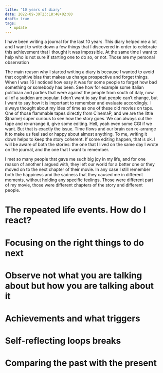 ```yaml
---
title: "10 years of diary"
date: 2022-09-30T23:18:48+02:00
draft: true
tags:
  - update
---
```

I have been writing a journal for the last 10 years. This diary helped me a lot
and I want to write down a few things that I discovered in order to celebrate
this achievement that I thought it was impossible. At the same time I want to
help who is not sure if starting one to do so, or not. Those are my personal
observation

<!--more-->

The main reason why I started writing a diary is because I wanted to avoid that
cognitive bias that makes us change prospective and forget things. When I was 16
I noticed how easy it was for some people to forget how bad something or
somebody has been. See how for example some Italian politician and parties that
were against the people from south of italy, now all of a sudden are popular.
I don’t want to say that people can’t change, but I want to say how it is
important to remember and evaluate accordingly. I always thought about my idea
of time as one of these old movies on tape. One of those flammable tapes
directly from CinemaP, and we are the little $(name) super curious to see how
the story goes. We can always cut the tape and re-arrange it, give some editing.
Hell, yeah even some CGI if we want. But that is exactly the issue. Time flows
and our brain can re-arrange it to make us feel sad or happy about almost
anything. To me, writing it down helps to keep the story coherent.  If some
editing happen, that is ok. I will be aware of both the stories: the one that I
lived on the same day I wrote on the journal, and the one that I want
to remember.

I met so many people that gave me such big joy in my life, and for one reason of
another I argued with, they left our world for a better one or they moved on to
the next chapter of their movie. In any case I still remember both the happiness
and the sadness that they caused me in different moments, without holding any
specific feelings. Those were different part of my movie, those were different
chapters of the story and different people.

# The repeated life events. How do I react?

# Focusing on the right things to do next

# Observe not what you are talking about but how you are talking about it

# Achievements and what triggers

# Self-reflecting loops breaks

# Comparing the past with the present
